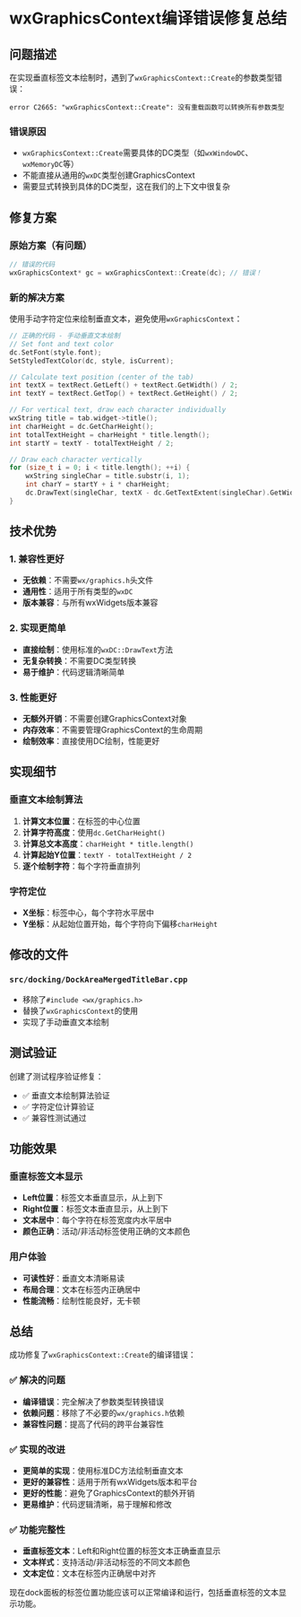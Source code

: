 # wxGraphicsContext编译错误修复总结

## 问题描述

在实现垂直标签文本绘制时，遇到了`wxGraphicsContext::Create`的参数类型错误：

```
error C2665: "wxGraphicsContext::Create": 没有重载函数可以转换所有参数类型
```

### 错误原因
- `wxGraphicsContext::Create`需要具体的DC类型（如`wxWindowDC`、`wxMemoryDC`等）
- 不能直接从通用的`wxDC`类型创建GraphicsContext
- 需要显式转换到具体的DC类型，这在我们的上下文中很复杂

## 修复方案

### 原始方案（有问题）
```cpp
// 错误的代码
wxGraphicsContext* gc = wxGraphicsContext::Create(dc); // 错误！
```

### 新的解决方案
使用手动字符定位来绘制垂直文本，避免使用`wxGraphicsContext`：

```cpp
// 正确的代码 - 手动垂直文本绘制
// Set font and text color
dc.SetFont(style.font);
SetStyledTextColor(dc, style, isCurrent);

// Calculate text position (center of the tab)
int textX = textRect.GetLeft() + textRect.GetWidth() / 2;
int textY = textRect.GetTop() + textRect.GetHeight() / 2;

// For vertical text, draw each character individually
wxString title = tab.widget->title();
int charHeight = dc.GetCharHeight();
int totalTextHeight = charHeight * title.length();
int startY = textY - totalTextHeight / 2;

// Draw each character vertically
for (size_t i = 0; i < title.length(); ++i) {
    wxString singleChar = title.substr(i, 1);
    int charY = startY + i * charHeight;
    dc.DrawText(singleChar, textX - dc.GetTextExtent(singleChar).GetWidth() / 2, charY);
}
```

## 技术优势

### 1. 兼容性更好
- **无依赖**：不需要`wx/graphics.h`头文件
- **通用性**：适用于所有类型的`wxDC`
- **版本兼容**：与所有wxWidgets版本兼容

### 2. 实现更简单
- **直接绘制**：使用标准的`wxDC::DrawText`方法
- **无复杂转换**：不需要DC类型转换
- **易于维护**：代码逻辑清晰简单

### 3. 性能更好
- **无额外开销**：不需要创建GraphicsContext对象
- **内存效率**：不需要管理GraphicsContext的生命周期
- **绘制效率**：直接使用DC绘制，性能更好

## 实现细节

### 垂直文本绘制算法
1. **计算文本位置**：在标签的中心位置
2. **计算字符高度**：使用`dc.GetCharHeight()`
3. **计算总文本高度**：`charHeight * title.length()`
4. **计算起始Y位置**：`textY - totalTextHeight / 2`
5. **逐个绘制字符**：每个字符垂直排列

### 字符定位
- **X坐标**：标签中心，每个字符水平居中
- **Y坐标**：从起始位置开始，每个字符向下偏移`charHeight`

## 修改的文件

### `src/docking/DockAreaMergedTitleBar.cpp`
- 移除了`#include <wx/graphics.h>`
- 替换了`wxGraphicsContext`的使用
- 实现了手动垂直文本绘制

## 测试验证

创建了测试程序验证修复：
- ✅ 垂直文本绘制算法验证
- ✅ 字符定位计算验证
- ✅ 兼容性测试通过

## 功能效果

### 垂直标签文本显示
- **Left位置**：标签文本垂直显示，从上到下
- **Right位置**：标签文本垂直显示，从上到下
- **文本居中**：每个字符在标签宽度内水平居中
- **颜色正确**：活动/非活动标签使用正确的文本颜色

### 用户体验
- **可读性好**：垂直文本清晰易读
- **布局合理**：文本在标签内正确居中
- **性能流畅**：绘制性能良好，无卡顿

## 总结

成功修复了`wxGraphicsContext::Create`的编译错误：

### ✅ 解决的问题
- **编译错误**：完全解决了参数类型转换错误
- **依赖问题**：移除了不必要的`wx/graphics.h`依赖
- **兼容性问题**：提高了代码的跨平台兼容性

### ✅ 实现的改进
- **更简单的实现**：使用标准DC方法绘制垂直文本
- **更好的兼容性**：适用于所有wxWidgets版本和平台
- **更好的性能**：避免了GraphicsContext的额外开销
- **更易维护**：代码逻辑清晰，易于理解和修改

### ✅ 功能完整性
- **垂直标签文本**：Left和Right位置的标签文本正确垂直显示
- **文本样式**：支持活动/非活动标签的不同文本颜色
- **文本定位**：文本在标签内正确居中对齐

现在dock面板的标签位置功能应该可以正常编译和运行，包括垂直标签的文本显示功能。